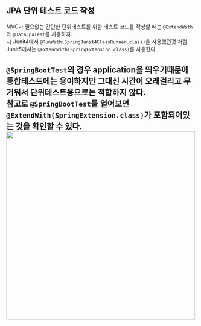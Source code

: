 ## JPA 단위 테스트 코드 작성
MVC가 필요없는 간단한 단위테스트를 위한 테스트 코드를 작성할 때는 `@ExtendWith`와 `@DataJpaTest`를 사용하자.  
+) Junit4에서 `@RunWith(SpringJunit4ClassRunner.class)`을 사용했던것 처럼 Junit5에서는 `@ExtendWith(SpringExtension.class)`를 사용한다.
  
###
`@SpringBootTest`의 경우 application을 띄우기때문에 통합테스트에는 용이하지만 그대신 시간이 오래걸리고 무거워서 단위테스트용으로는 적합하지 않다.  
참고로 `@SpringBootTest`를 열어보면 `@ExtendWith(SpringExtension.class)`가 포함되어있는 것을 확인할 수 있다.  
<img src="https://user-images.githubusercontent.com/93504767/146857071-52a6d4b0-4f63-4a68-9a73-f75426df7111.png" width="500">
-----

